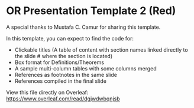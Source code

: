 # OR Presentation Template 2 (Red)

A special thanks to Mustafa C. Camur for sharing this template.

In this template, you can expect to find the code for:
- Clickable titles (A table of content with section names linked directly to the slide # where the section is located)
- Box format for Definitions/Theorems
- A sample multi-column tables with some columns merged
- References as footnotes in the same slide
- References compiled in the final slide

View this file directly on Overleaf: https://www.overleaf.com/read/dgjwdwbqnjsb
